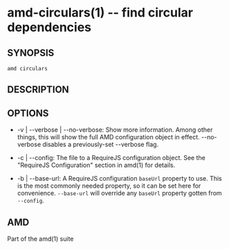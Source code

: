 amd-circulars(1) -- find circular dependencies
==============================================


SYNOPSIS
--------

`amd circulars`


DESCRIPTION
-----------


OPTIONS
-------

* -v | --verbose | --no-verbose:
  Show more information. Among other things, this will show the full AMD
  configuration object in effect. --no-verbose disables a previously-set
  --verbose flag.

* -c | --config:
  The file <path> to a RequireJS configuration object. See the "RequireJS
  Configuration" section in amd(1) for details.

* -b | --base-url:
  A RequireJS configuration `baseUrl` property to use. This is the most
  commonly needed property, so it can be set here for convenience. `--base-url`
  will override any `baseUrl` property gotten from `--config`.


AMD
---

Part of the amd(1) suite
